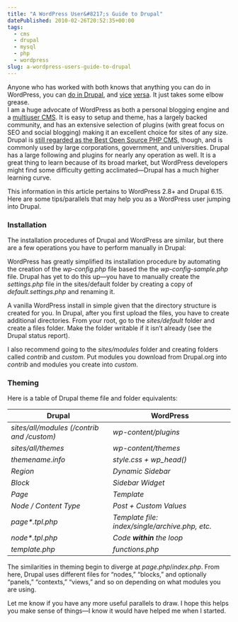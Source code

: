 ```yaml
---
title: "A WordPress User&#8217;s Guide to Drupal"
datePublished: 2010-02-26T20:52:35+00:00
tags:
  - cms
  - drupal
  - mysql
  - php
  - wordpress
slug: a-wordpress-users-guide-to-drupal
---
```



<p>Anyone who has worked with both knows that anything you can do in WordPress, you can <a href="http://drupal.org/node/41373">do in Drupal</a>, and <a href="http://podscms.org/">vice</a> <a href="http://www.corephp.com/wordpress/wordpress-integration-for-joomla-1.5.html">versa</a>. It just takes some elbow grease.<br />
I am a huge advocate of WordPress as both a personal blogging engine and a <a href="http://mu.wordpress.org/">multiuser CMS</a>. It is easy to setup and theme, has a largely backed community, and has an extensive selection of plugins (with great focus on SEO and social blogging) making it an excellent choice for sites of any size.<br />
Drupal is <a href="http://www.packtpub.com/award">still regarded as the Best Open Source PHP CMS</a>, though, and is commonly used by large corporations, government, and universities. Drupal has a large following and plugins for nearly any operation as well. It is a great thing to learn because of its broad market, but WordPress developers might find some difficulty getting acclimated&mdash;Drupal has a much higher learning curve.</p>
<p>This information in this article pertains to WordPress 2.8+ and Drupal 6.15. Here are some tips/parallels that may help you as a WordPress user jumping into Drupal.</p>
<h3>Installation</h3>
<p>The installation procedures of Drupal and WordPress are similar, but there are a few operations you have to perform manually in Drupal:</p>
<p>WordPress has greatly simplified its installation procedure by automating the creation of the <var class="php file">wp-config.php</var> file based the the <var class="file_php file">wp-config-sample.php</var> file. Drupal has yet to do this up&mdash;you have to manually create the <var class="file_php file">settings.php</var> file in the sites/default folder by creating a copy of <var class="file_php file">default.settings.php</var> and renaming it.<br />
<span id="more-115"></span></p>
<p>A vanilla WordPress install in simple given that the directory structure is created for you. In Drupal, after you first upload the files, you have to create additional directories. From your root, go to the <var class="folder">sites/default</var> folder and create a files folder. Make the folder writable if it isn&#8217;t already (see the Drupal status report).</p>
<p>I also recommend going to the <var class="folder">sites/modules</var> folder and creating folders called <var class="folder">contrib</var> and <var class="folder">custom</var>. Put modules you download from Drupal.org into <var class="folder">contrib</var> and modules you create into <var class="folder">custom</var>.</p>
<h3>Theming</h3>
<p>Here is a table of Drupal theme file and folder equivalents:</p>
<table cellpadding="0" cellspacing="0" class="comparison">
<thead>
<tr>
<th>Drupal</th>
<th>WordPress</th>
</tr>
</thead>
<tbody>
<tr>
<td><var class="folder">sites/all/modules (/contrib and /custom)</var></td>
<td><var class="folder">wp-content/plugins</var></td>
</tr>
<tr>
<td><var class="folder">sites/all/themes</var></td>
<td><var class="folder">wp-content/themes</var></td>
</tr>
<tr>
<td><var class="file_info file">themename.info</var></td>
<td><var class="file_css file">style.css + wp_head()</var></td>
</tr>
<tr>
<td><dfn>Region<dfn></td>
<td><dfn>Dynamic Sidebar<dfn></td>
</tr>
<tr>
<td><dfn>Block<dfn></td>
<td><dfn>Sidebar Widget<dfn></td>
</tr>
<tr>
<td><dfn>Page<dfn></td>
<td><dfn>Template<dfn></td>
</tr>
<tr>
<td><dfn>Node / Content Type<dfn></td>
<td><dfn>Post + Custom Values<dfn></td>
</tr>
<tr>
<td><dfn>page*.tpl.php<dfn></td>
<td><dfn>Template file: index/single/archive.php, etc.<dfn></td>
</tr>
<tr>
<td><dfn>node*.tpl.php<dfn></td>
<td><dfn>Code <strong>within</strong> the loop<dfn></td>
</tr>
<tr>
<td><var class="file_php file">template.php</var></td>
<td><var class="file_php file">functions.php</var></td>
</tr>
</tbody>
</table>
<p>The similarities in theming begin to diverge at <var class="file_php file">page.php</var>/<var class="file_php file">index.php</var>. From here, Drupal uses different files for &#8220;nodes,&#8221; &#8220;blocks,&#8221; and optionally &#8220;panels,&#8221; &#8220;contexts,&#8221; &#8220;views,&#8221; and so on depending on what modules you are using.</p>
<p>Let me know if you have any more useful parallels to draw. I hope this helps you make sense of things&mdash;I know it would have helped me when I started.</p>

